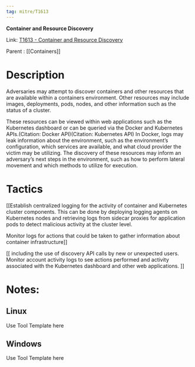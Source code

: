 ```yaml
---
tag: mitre/T1613
---
```


**Container and Resource Discovery**

Link: [T1613 - Container and Resource Discovery](https://attack.mitre.org/techniques/T1613)

Parent : [[Containers]]


# Description

Adversaries may attempt to discover containers and other resources that are available within a containers environment. Other resources may include images, deployments, pods, nodes, and other information such as the status of a cluster.

These resources can be viewed within web applications such as the Kubernetes dashboard or can be queried via the Docker and Kubernetes APIs.(Citation: Docker API)(Citation: Kubernetes API) In Docker, logs may leak information about the environment, such as the environment’s configuration, which services are available, and what cloud provider the victim may be utilizing. The discovery of these resources may inform an adversary’s next steps in the environment, such as how to perform lateral movement and which methods to utilize for execution. 

# Tactics


[[Establish centralized logging for the activity of container and Kubernetes cluster components. This can be done by deploying logging agents on Kubernetes nodes and retrieving logs from sidecar proxies for application pods to detect malicious activity at the cluster level.

Monitor logs for actions that could be taken to gather information about container infrastructure]]

[[ including the use of discovery API calls by new or unexpected users. Monitor account activity logs to see actions performed and activity associated with the Kubernetes dashboard and other web applications. ]]


# Notes:

## Linux

Use Tool Template here

## Windows

Use Tool Template here